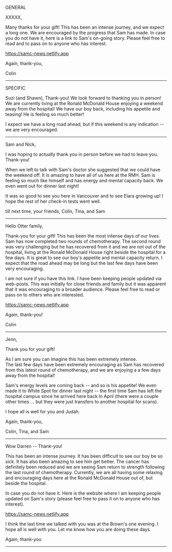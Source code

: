 GENERAL

XXXXX, 

Many thanks for your gift!  This has been an intense journey, and we expect a long one.  We are encouraged by the progress that Sam has made.  In case you do not have it, here is a link to Sam's on-going story.  Please feel free to read and to pass on to anyone who has interest. 

https://samc-news.netlify.app

Again, thank-you,

Colin


------

SPECIFIC




Suzi (and Shawn),
Thank-you! We look forward to thanking you in person!  We are currently living at the Ronald McDonald House enjoying a weekend away from the hospital!  We have our boy back, including his appetite and teasing! He is feeling so much better! 

I expect we have a long road ahead, but if this weekend is any indication -- we are very encouraged.

------


Sam and Nick,

I was hoping to actually thank you in person before we had to leave you. Thank-you!  

When we left to talk with Sam's doctor she suggested that we could have the weekend off.  It is amazing to have all of us here at the RMH.  Sam is feeling so much like himself and has energy and mental capacity back.  We even went out for dinner last night! 

It was so good to see you here in Vancouver and to see Elara growing up!  I hope the rest of her check-in tests went well.  

till next time, your friends, 
Colin, Tina, and Sam


------

Hello Otter family, 

Thank-you for your gift! This has been the most intense days of our lives.  Sam has now completed two rounds of chemotherapy. The second round was very challenging but he has recovered from it and we are not out of the hospital, living at the Ronald McDonald House right beside the hospital for a few days.  It is great to see our boy's appetite and mental capacity return.  I expect that the road ahead may be long but the last few days have been very encouraging. 

I am not sure if you have this link.  I have been keeping people updated via web-posts.  This was initially for close friends and family but it was apparent that it was encouraging to a broader audience.  Please feel free to read or pass on to others who are interested. 

https://samc-news.netlify.app

Again, thank-you!

Colin

------

Jenn,

Thank you for your gift! 

As I am sure you can imagine this has been extremely intense.  
The last few days have been extremely encouraging as Sam has recovered from this latest round of chemotherapy, and we are enjoying a a few days away from the hospital! 

Sam's energy levels are coming back -- and so is his appetite! We even made it to White Spot for dinner last night -- the first time Sam has left the hospital campus since he arrived here back in April (there were a couple other times ... but they were just transfers to another hospital for scans).  

I hope all is well for you and Judah.

Again, thank-you,

Colin, Tina, and Sam


-------

Wow Darren -- Thank-you!

This has been an intense journey. It has been difficult to see our boy be so sick. It has also been amazing to see him get better. The cancer has definitely been reduced and we are seeing Sam return to strength following the last round of chemotherapy. Currently, we are all having some relaxing and encouraging days here at the Ronald McDonald House out of, but beside the hospital.

In case you do not have it. Here is the website where I am keeping people updated on Sam's story (please feel free to pass it on to anyone who has interest).

https://samc-news.netlify.app

I think the last time we talked with you was at the Brown's one evening. I hope all is well with you. Let me know how you are doing these days.

Again, thank-you


-------


